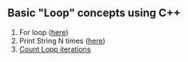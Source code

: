 ## Basic **"Loop"** concepts using C++

1. For loop ([here](cpp_for_basic.cpp))
2. Print String N times ([here](print_string_n_times.cpp))
3. [Count Lopp iterations](count_iterations.c)